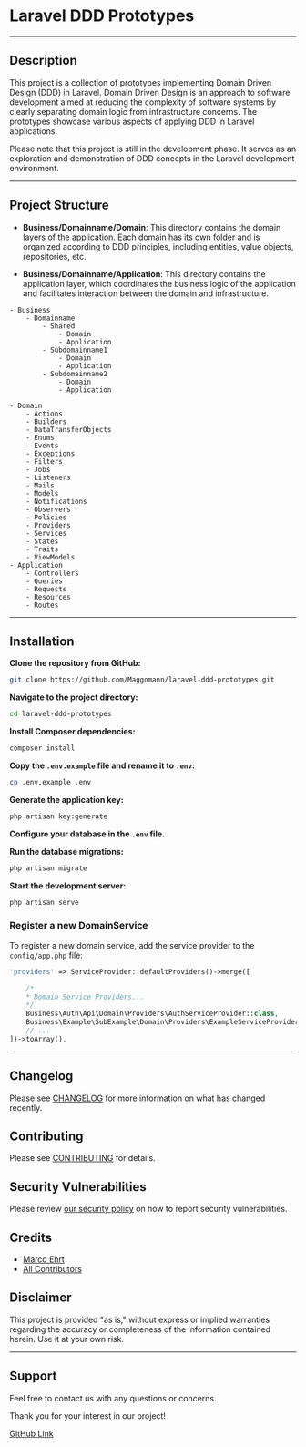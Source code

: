 # Laravel DDD Prototypes

---

## Description

This project is a collection of prototypes implementing Domain Driven Design (DDD) in Laravel. Domain Driven Design is an approach to software development aimed at reducing the complexity of software systems by clearly separating domain logic from infrastructure concerns. The prototypes showcase various aspects of applying DDD in Laravel applications.

Please note that this project is still in the development phase. It serves as an exploration and demonstration of DDD concepts in the Laravel development environment.

---

## Project Structure

- **Business/Domainname/Domain**: This directory contains the domain layers of the application. Each domain has its own folder and is organized according to DDD principles, including entities, value objects, repositories, etc.

- **Business/Domainname/Application**: This directory contains the application layer, which coordinates the business logic of the application and facilitates interaction between the domain and infrastructure.

```plaintext
- Business
    - Domainname
        - Shared
            - Domain
            - Application
        - Subdomainname1
            - Domain
            - Application
        - Subdomainname2
            - Domain
            - Application

- Domain
    - Actions
    - Builders
    - DataTransferObjects
    - Enums
    - Events
    - Exceptions
    - Filters
    - Jobs
    - Listeners
    - Mails
    - Models
    - Notifications
    - Observers
    - Policies
    - Providers
    - Services
    - States
    - Traits
    - ViewModels
- Application
    - Controllers
    - Queries
    - Requests
    - Resources
    - Routes
```

---

## Installation

**Clone the repository from GitHub:**

```bash
git clone https://github.com/Maggomann/laravel-ddd-prototypes.git
```

**Navigate to the project directory:**

```bash
cd laravel-ddd-prototypes
```

**Install Composer dependencies:**

```bash
composer install
```

**Copy the `.env.example` file and rename it to `.env`:**

```bash
cp .env.example .env
```

**Generate the application key:**

```bash
php artisan key:generate
```

**Configure your database in the `.env` file.**

**Run the database migrations:**

```bash
php artisan migrate
```

**Start the development server:**

```bash
php artisan serve
```

### Register a new DomainService

To register a new domain service, add the service provider to the `config/app.php` file:

```php
'providers' => ServiceProvider::defaultProviders()->merge([

    /*
    * Domain Service Providers...
    */
    Business\Auth\Api\Domain\Providers\AuthServiceProvider::class,
    Business\Example\SubExample\Domain\Providers\ExampleServiceProvider::class,
    // ...
])->toArray(),
```

---

## Changelog

Please see [CHANGELOG](CHANGELOG.md) for more information on what has changed recently.

## Contributing

Please see [CONTRIBUTING](.github/CONTRIBUTING.md) for details.

## Security Vulnerabilities

Please review [our security policy](../../security/policy) on how to report security vulnerabilities.

## Credits

- [Marco Ehrt](https://github.com/Maggomann)
- [All Contributors](../../contributors)

## Disclaimer

This project is provided "as is," without express or implied warranties regarding the accuracy or completeness of the information contained herein. Use it at your own risk.

---

## Support

Feel free to contact us with any questions or concerns.

Thank you for your interest in our project!

[GitHub Link](https://github.com/Maggomann/laravel-ddd-prototypes)
